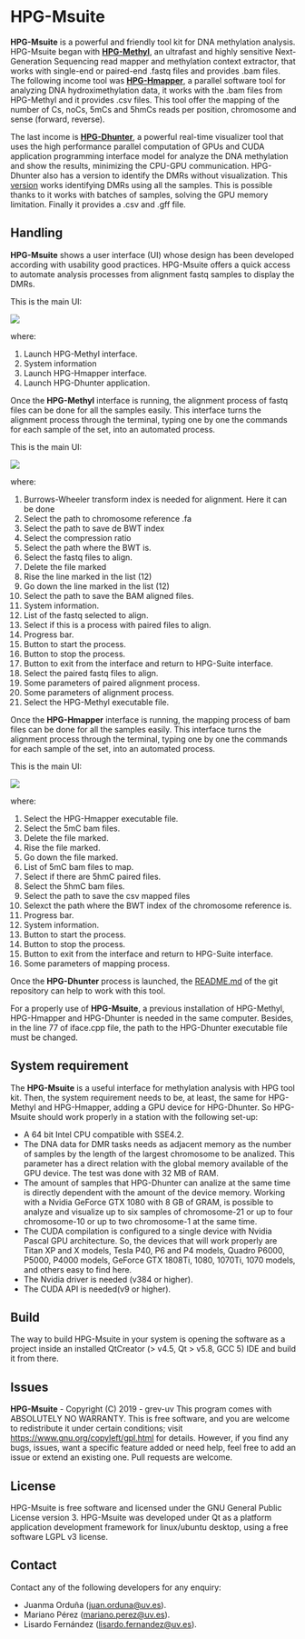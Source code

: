 # HPG-Msuite
**HPG-Msuite** is a powerful and friendly tool kit for DNA methylation analysis. HPG-Msuite began with [**HPG-Methyl**](https://github.com/grev-uv/hpg-methyl), an ultrafast and highly sensitive Next-Generation Sequencing read mapper and methylation context extractor, that works with single-end or paired-end .fastq files and provides .bam files. The following income tool was [**HPG-Hmapper**](https://github.com/grev-uv/hpg-hmapper), a parallel software tool for analyzing DNA hydroximethylation data, it works with the .bam files from HPG-Methyl and it provides .csv files. This tool offer the mapping of the number of Cs, noCs, 5mCs and 5hmCs reads per position, chromosome and sense (forward, reverse).

The last income is [**HPG-Dhunter**](https://github.com/grev-uv/hpg-dhunter), a powerful real-time visualizer tool that uses the high performance parallel computation of GPUs and CUDA application programming interface model for analyze the DNA methylation and show the results, minimizing the CPU-GPU communication. HPG-Dhunter also has a version to identify the DMRs without visualization. This [version](https://github.com/grev-uv/hpg-dhunter-batch) works identifying DMRs using all the samples. This is possible thanks to it works with batches of samples, solving the GPU memory limitation. Finally it provides a .csv and .gff file.

## Handling
**HPG-Msuite** shows a user interface (UI) whose design has been developed according with usability good practices. HPG-Msuite offers a quick access to automate analysis processes from alignment fastq samples to display the DMRs.

This is the main UI:

![](images/iface-suite.png)

where:
1. Launch HPG-Methyl interface.
2. System information
3. Launch HPG-Hmapper interface.
4. Launch HPG-Dhunter application.


Once the **HPG-Methyl** interface is running, the alignment process of fastq files can be done for all the samples easily. This interface turns the alignment process through the terminal, typing one by one the commands for each sample of the set, into an automated process.

This is the main UI:

![](images/iface-hpgMethyl.png)

where:
1. Burrows-Wheeler transform index is needed for alignment. Here it can be done
2. Select the path to chromosome reference .fa
3. Select the path to save de BWT index
4. Select the compression ratio
5. Select the path where the BWT is.
6. Select the fastq files to align.
7. Delete the file marked
8. Rise the line marked in the list (12)
9. Go down the line marked in the list (12)
10. Select the path to save the BAM aligned files.
11. System information.
12. List of the fastq selected to align.
13. Select if this is a process with paired files to align.
14. Progress bar.
15. Button to start the process.
16. Button to stop the process.
17. Button to exit from the interface and return to HPG-Suite interface.
18. Select the paired fastq files to align.
19. Some parameters of paired alignment process.
20. Some parameters of alignment process.
21. Select the HPG-Methyl executable file.


Once the **HPG-Hmapper** interface is running, the mapping process of bam files can be done for all the samples easily. This interface turns the alignment process through the terminal, typing one by one the commands for each sample of the set, into an automated process.

This is the main UI:

![](images/iface-hpgHmapper.png)

where:
1. Select the HPG-Hmapper executable file.
2. Select the 5mC bam files.
3. Delete the file marked.
4. Rise the file marked.
5. Go down the file marked.
6. List of 5mC bam files to map.
7. Select if there are 5hmC paired files.
8. Select the 5hmC bam files.
9. Select the path to save the csv mapped files
10. Selexct the path where the BWT index of the chromosome reference is.
11. Progress bar.
12. System information.
13. Button to start the process.
14. Button to stop the process.
15. Button to exit from the interface and return to HPG-Suite interface.
16. Some parameters of mapping process.


Once the **HPG-Dhunter** process is launched, the [README.md](https://github.com/grev-uv/hpg-dhunter) of the git repository can help to work with this tool.

For a properly use of **HPG-Msuite**, a previous installation of HPG-Methyl, HPG-Hmapper and HPG-Dhunter is needed in the same computer. Besides, in the line 77 of iface.cpp file, the path to the HPG-Dhunter executable file must be changed.




## System requirement
The **HPG-Msuite** is a useful interface for methylation analysis with HPG tool kit. Then, the system requirement needs to be, at least, the same for HPG-Methyl and HPG-Hmapper, adding a GPU device for HPG-Dhunter.
So HPG-Msuite should work properly in a station with the following set-up:
- A 64 bit Intel CPU compatible with SSE4.2.
- The DNA data for DMR tasks needs as adjacent memory as the number of samples by the length of the largest chromosome to be analized. This parameter has a direct relation with the global memory available of the GPU device. The test was done with 32 MB of RAM.
- The amount of samples that HPG-Dhunter can analize at the same time is directly dependent with the amount of the device memory. Working with a Nvidia GeForce GTX 1080 with 8 GB of GRAM, is possible to analyze and visualize up to six samples of chromosome-21 or up to four chromosome-10 or up to two chromosome-1 at the same time.
- The CUDA compilation is configured to a single device with Nvidia Pascal GPU architecture. So, the devices that will work properly are Titan XP and X models, Tesla P40, P6 and P4 models, Quadro P6000, P5000, P4000 models, GeForce GTX 1808Ti, 1080, 1070Ti, 1070 models, and others easy to find here.
- The Nvidia driver is needed (v384 or higher).
- The CUDA API is needed(v9 or higher).

## Build
The way to build HPG-Msuite in your system is opening the software as a project inside an installed QtCreator (> v4.5, Qt > v5.8, GCC 5) IDE and build it from there.

## Issues
**HPG-Msuite** - Copyright (C) 2019 - grev-uv
This program comes with ABSOLUTELY NO WARRANTY.
This is free software, and you are welcome to redistribute it under certain conditions; visit https://www.gnu.org/copyleft/gpl.html for details.
However, if you find any bugs, issues, want a specific feature added or need help, feel free to add an issue or extend an existing one. Pull requests are welcome.


## License
HPG-Msuite is free software and licensed under the GNU General Public License version 3.
HPG-Msuite was developed under Qt as a platform application development framework for linux/ubuntu desktop, using a free software LGPL v3 license.

## Contact
Contact any of the following developers for any enquiry:
- Juanma Orduña (juan.orduna@uv.es). 
- Mariano Pérez (mariano.perez@uv.es). 
- Lisardo Fernández (lisardo.fernandez@uv.es). 

